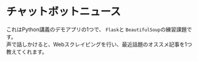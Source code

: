 # チャットボットニュース
これはPython講義のデモアプリの1つで、 `Flask`と `BeautifulSoup`の練習課題です。  
声で話しかけると、Webスクレイピングを行い、最近話題のオススメ記事を1つ教えてくれます。  
